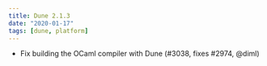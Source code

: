 ```yaml
---
title: Dune 2.1.3
date: "2020-01-17"
tags: [dune, platform]
---
```


- Fix building the OCaml compiler with Dune (#3038, fixes #2974,
  @diml)